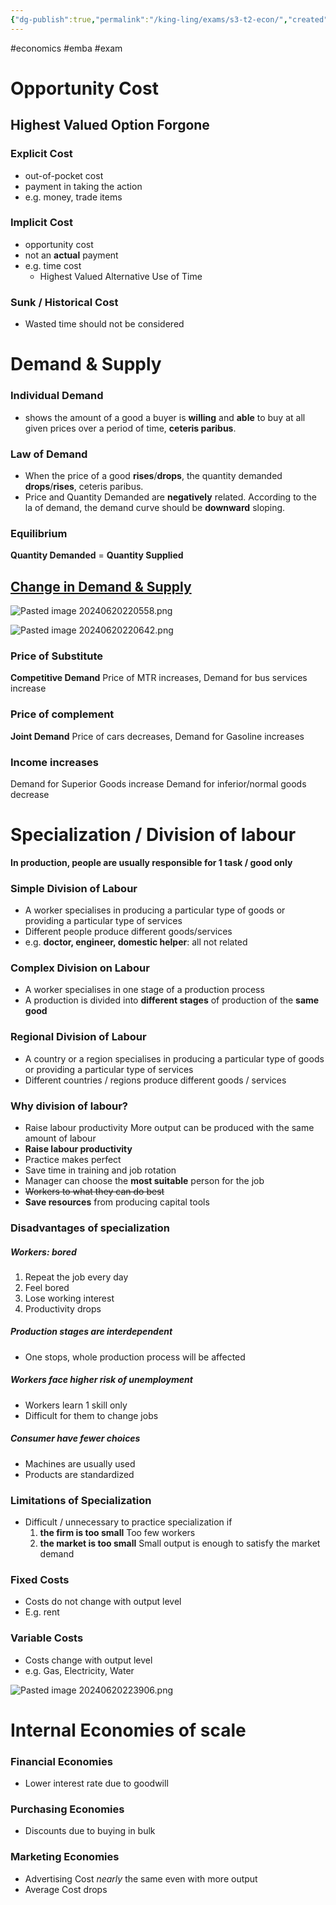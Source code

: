 ```yaml
---
{"dg-publish":true,"permalink":"/king-ling/exams/s3-t2-econ/","created":"2024-06-20T21:49:45.741+08:00","updated":"2024-06-20T22:41:22.030+08:00"}
---
```


#economics #emba #exam

# Opportunity Cost
## Highest Valued Option Forgone

### Explicit Cost
- out-of-pocket cost
- payment in taking the action
- e.g. money, trade items
### Implicit Cost
- opportunity cost
- not an **actual** payment
- e.g. time cost
	- Highest Valued Alternative Use of Time
### **Sunk** / Historical Cost
- Wasted time should not be considered

# Demand & Supply
### Individual Demand
- shows the amount of a good a buyer is **willing** and **able** to buy at all given prices over a period of time, **ceteris paribus**.
### Law of Demand
- When the price of a good **rises**/**drops**, the quantity demanded **drops**/**rises**, ceteris paribus.
- Price and Quantity Demanded are **negatively** related. According to the la of demand, the demand curve should be **downward** sloping.
### Equilibrium
**Quantity Demanded** = **Quantity Supplied**
## <u>Change in Demand & Supply</u>

![Pasted image 20240620220558.png](/img/user/Pasted%20image%2020240620220558.png)

![Pasted image 20240620220642.png](/img/user/Pasted%20image%2020240620220642.png)

### Price of Substitute
**Competitive Demand**
Price of MTR increases, Demand for bus services increase
### Price of complement
**Joint Demand**
Price of cars decreases, Demand for Gasoline increases
### Income increases
Demand for Superior Goods increase
Demand for inferior/normal goods decrease

# Specialization / Division of labour
**In production, people are usually responsible for 1 task / good only**
### Simple Division of Labour
- A worker specialises in producing a particular type of goods or providing a particular type of services
- Different people produce different goods/services
- e.g. **doctor, engineer, domestic helper**: all not related
### Complex Division on Labour
- A worker specialises in one stage of a production process
- A production is divided into **different stages** of production of the **same good**
### Regional Division of Labour
- A country or a region specialises in producing a particular type of goods or providing a particular type of services
- Different countries / regions produce different goods / services

### Why division of labour?
- Raise labour productivity
	More output can be produced with the same amount of labour
- **Raise labour productivity**
- Practice makes perfect
- Save time in training and job rotation
- Manager can choose the **most suitable** person for the job
- <s>Workers to what they can do best</s>
- **Save resources** from producing capital tools

### Disadvantages of specialization
##### Workers: bored
1. Repeat the job every day
2. Feel bored
3. Lose working interest
4. Productivity drops
##### Production stages are interdependent 
- One stops, whole production process will be affected
##### Workers face higher risk of unemployment
 - Workers learn 1 skill only
 - Difficult for them to change jobs
##### Consumer have fewer choices
 - Machines are usually used
 - Products are standardized

### Limitations of Specialization
- Difficult / unnecessary to practice specialization if 
	1. **the firm is too small** 
		Too few workers
	2. **the market is too small**
		Small output is enough to satisfy the market demand

### Fixed Costs
- Costs do not change with output level
- E.g. rent
### Variable Costs
- Costs change with output level
- e.g. Gas, Electricity, Water

![Pasted image 20240620223906.png](/img/user/Pasted%20image%2020240620223906.png)

# Internal Economies of scale
### Financial Economies
- Lower interest rate due to goodwill
### Purchasing Economies
- Discounts due to buying in bulk
### Marketing Economies
- Advertising Cost *nearly* the same even with more output
- Average Cost drops